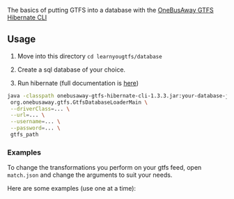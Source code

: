 The basics of putting GTFS into a database with the [OneBusAway GTFS Hibernate CLI](http://developer.onebusaway.org/modules/onebusaway-gtfs-modules/current/onebusaway-gtfs-hibernate-cli.html)

## Usage

1. Move into this directory `cd learnyougtfs/database`

2. Create a sql database of your choice.

3. Run hibernate (full documentation is [here](http://developer.onebusaway.org/modules/onebusaway-gtfs-modules/current-SNAPSHOT/onebusaway-gtfs-transformer-cli.html))

```bash
java -classpath onebusaway-gtfs-hibernate-cli-1.3.3.jar:your-database-jdbc.jar \
 org.onebusaway.gtfs.GtfsDatabaseLoaderMain \
 --driverClass=... \
 --url=... \
 --username=... \
 --password=... \
 gtfs_path
```

### Examples
To change the transformations you perform on your gtfs feed, open `match.json` and change the arguments to suit your needs.

Here are some examples (use one at a time):
